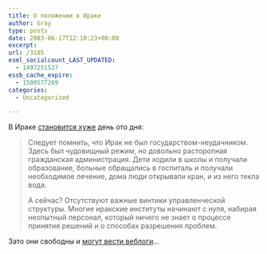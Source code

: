 ```yaml
---
title: О положении в Ираке
author: Gray
type: posts
date: 2003-06-17T12:10:23+00:00
excerpt:
url: /3185
esml_socialcount_LAST_UPDATED:
  - 1497251527
essb_cache_expire:
  - 1500577269
categories:
  - Uncategorized

---
```








В Ираке <a href="http://inopressa.ru/details.html?id=13042" target="_blank">становится хуже</a> день ото дня:

> Следует помнить, что Ирак не был государством-неудачником. Здесь был чудовищный режим, но довольно расторопная гражданская администрация. Дети ходили в школы и получали образование, больные обращались в госпиталь и получали необходимое лечение, дома люди открывали кран, и из него текла вода.
> 
> А сейчас? Отсутствуют важные винтики управленческой структуры. Многие иракские институты начинают с нуля, набирая неопытный персонал, который ничего не знает о процессе принятия решений и о способах разрешения проблем.

Зато они свободны и <a href="http://www.buzzmachine.com/archives/2003_06.html#003999" target="_blank">могут вести веблоги</a>&#8230;